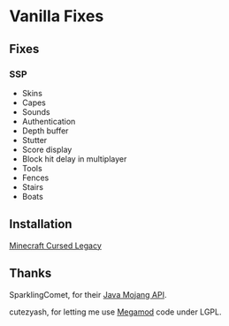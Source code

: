 # Vanilla Fixes

## Fixes

### SSP
* Skins
* Capes
* Sounds
* Authentication
* Depth buffer
* Stutter
* Score display
* Block hit delay in multiplayer
* Tools
* Fences
* Stairs
* Boats

## Installation
[Minecraft Cursed Legacy](https://minecraft-cursed-legacy.github.io/)

## Thanks
SparklingComet, for their [Java Mojang API](https://github.com/SparklingComet/java-mojang-api).

cutezyash, for letting me use [Megamod](https://github.com/OldHaven-Network/MegaMod-Mixins) code under LGPL.
